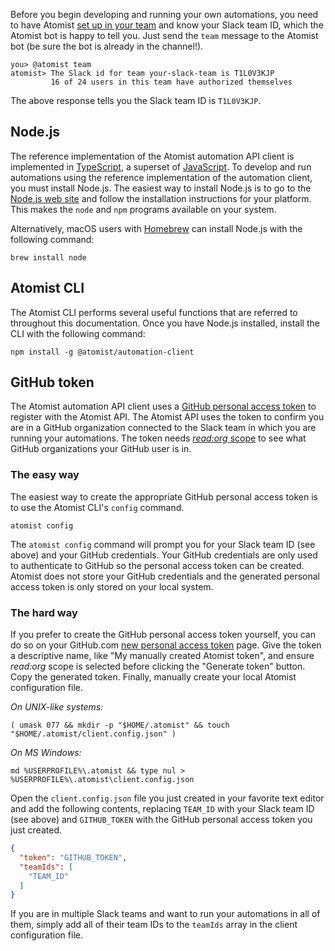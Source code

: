 Before you begin developing and running your own automations, you
need to have Atomist [set up in your team][setup] and know your Slack
team ID, which the Atomist bot is happy to tell you.  Just send the
`team` message to the Atomist bot (be sure the bot is already in the
channel!).

```
you> @atomist team
atomist> The Slack id for team your-slack-team is T1L0V3KJP
         16 of 24 users in this team have authorized themselves
```

The above response tells you the Slack team ID is `T1L0V3KJP`.

[setup]: ../setup/index.md (Atomist Setup)

## Node.js

The reference implementation of the Atomist automation API client is
implemented in [TypeScript][ts], a superset of [JavaScript][js].  To develop and
run automations using the reference implementation of the automation
client, you must install Node.js.  The easiest way to install
Node.js is to go to the [Node.js web site][node] and follow the
installation instructions for your platform.  This makes the
`node` and `npm` programs available on your system.

Alternatively, macOS users with [Homebrew][brew]
can install Node.js with the following command:

```
brew install node
```

[ts]: https://www.typescriptlang.org/ (TypeScript)
[js]: https://developer.mozilla.org/en-US/docs/Web/JavaScript (JavaScript)
[node]: https://nodejs.org/ (Node.js)
[brew]: https://brew.sh/ (Homebrew)

## Atomist CLI

The Atomist CLI performs several useful functions that are referred to
throughout this documentation.  Once you have Node.js installed,
install the CLI with the following command:

```
npm install -g @atomist/automation-client
```

## GitHub token

The Atomist automation API client uses
a [GitHub personal access token][token] to register with the Atomist
API.  The Atomist API uses the token to confirm you are in a
GitHub organization connected to the Slack team in which you are
running your automations.  The token needs [_read:org_ scope][scope]
to see what GitHub organizations your GitHub user is in.

[scope]: https://developer.github.com/changes/2014-02-25-organization-oauth-scopes/ (GitHub Token Scopes)

### The easy way

The easiest way to create the appropriate GitHub personal access token
is to use the Atomist CLI's `config` command.

```
atomist config
```

The `atomist config` command will prompt you for your Slack team ID
(see above) and your GitHub credentials.  Your GitHub credentials are
only used to authenticate to GitHub so the personal access token can
be created.  Atomist does not store your GitHub credentials and the
generated personal access token is only stored on your local system.

### The hard way

If you prefer to create the GitHub personal access token yourself, you
can do so on your GitHub.com [new personal access token][new-token]
page.  Give the token a descriptive name, like "My manually created
Atomist token", and ensure _read:org_ scope is selected before
clicking the "Generate token" button.  Copy the generated token.
Finally, manually create your local Atomist configuration file.

_On UNIX-like systems:_

```
( umask 077 && mkdir -p "$HOME/.atomist" && touch "$HOME/.atomist/client.config.json" )
```

_On MS Windows:_

```
md %USERPROFILE%\.atomist && type nul > %USERPROFILE%\.atomist\client.config.json
```

Open the `client.config.json` file you just created in your favorite
text editor and add the following contents, replacing `TEAM_ID` with
your Slack team ID (see above) and `GITHUB_TOKEN` with the GitHub
personal access token you just created.

```json
{
  "token": "GITHUB_TOKEN",
  "teamIds": [
    "TEAM_ID"
  ]
}
```

If you are in multiple Slack teams and want to run your automations in
all of them, simply add all of their team IDs to the `teamIds` array
in the client configuration file.

[token]: https://github.com/settings/tokens (GitHub Personal Access Tokens)
[new-token]: https://github.com/settings/tokens/new (GitHub New Personal Access Token)
